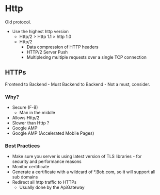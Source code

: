 # Http

Old protocol.

- Use the highest http version
  - Http/2 > Http 1.1 > http 1.0
  - Http/2
    - Data compression of HTTP headers
    - HTTP/2 Server Push
    - Multiplexing multiple requests over a single TCP connection

## HTTPs

Frontend to Backend - Must
Backend to Backend - Not a must, consider.

### Why?

- Secure (F-B)
  - Man in the middle
- Allows Http/2
- Slower than Http ?
- Google AMP
- Google AMP (Accelerated Mobile Pages)

### Best Practices

- Make sure you server is using latest version of TLS libraries - for security and performance reasons
- Monitor certificate
- Generate a certificate with a wildcard of \*.Bob.com, so it will support all sub domains
- Redirect all http traffic to HTTPs
  - Usually done by the ApiGateway
